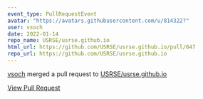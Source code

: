 ```yaml
---
event_type: PullRequestEvent
avatar: "https://avatars.githubusercontent.com/u/814322?"
user: vsoch
date: 2022-01-14
repo_name: USRSE/usrse.github.io
html_url: https://github.com/USRSE/usrse.github.io/pull/647
repo_url: https://github.com/USRSE/usrse.github.io
---
```


<a href='https://github.com/vsoch' target='_blank'>vsoch</a> merged a pull request to <a href='https://github.com/USRSE/usrse.github.io' target='_blank'>USRSE/usrse.github.io</a>

<a href='https://github.com/USRSE/usrse.github.io/pull/647' target='_blank'>View Pull Request</a>